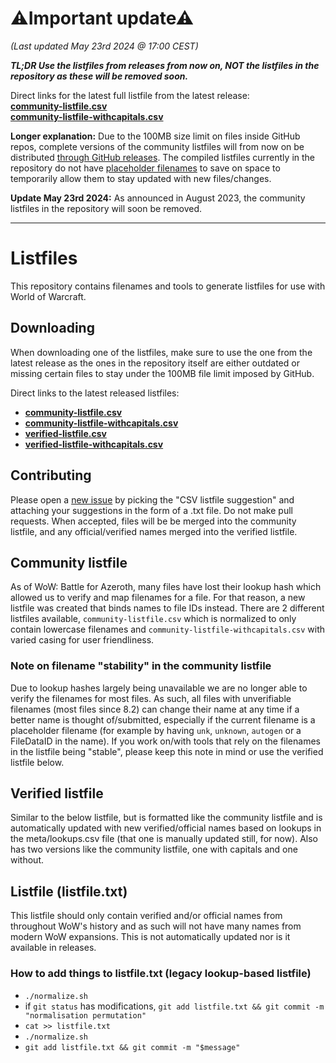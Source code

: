 # ⚠Important update⚠ 
_(Last updated May 23rd 2024 @ 17:00 CEST)_  

**_TL;DR Use the listfiles from releases from now on, NOT the listfiles in the repository as these will be removed soon._**

Direct links for the latest full listfile from the latest release:  
**[community-listfile.csv](https://github.com/wowdev/wow-listfile/releases/latest/download/community-listfile.csv)**  
**[community-listfile-withcapitals.csv](https://github.com/wowdev/wow-listfile/releases/latest/download/community-listfile-withcapitals.csv)**

**Longer explanation:** Due to the 100MB size limit on files inside GitHub repos, complete versions of the community listfiles will from now on be distributed [through GitHub releases](https://github.com/wowdev/wow-listfile/releases). The compiled listfiles currently in the repository do not have [placeholder filenames](https://github.com/wowdev/wow-listfile/blob/master/tools/ListfileTool/Program.cs#L354-L359) to save on space to temporarily allow them to stay updated with new files/changes. 

**Update May 23rd 2024:** As announced in August 2023, the community listfiles in the repository will soon be removed.

----

# Listfiles
This repository contains filenames and tools to generate listfiles for use with World of Warcraft.

## Downloading
When downloading one of the listfiles, make sure to use the one from the latest release as the ones in the repository itself are either outdated or missing certain files to stay under the 100MB file limit imposed by GitHub.  

Direct links to the latest released listfiles:  
- **[community-listfile.csv](https://github.com/wowdev/wow-listfile/releases/latest/download/community-listfile.csv)**  
- **[community-listfile-withcapitals.csv](https://github.com/wowdev/wow-listfile/releases/latest/download/community-listfile-withcapitals.csv)**
- **[verified-listfile.csv](https://github.com/wowdev/wow-listfile/releases/latest/download/verified-listfile.csv)**
- **[verified-listfile-withcapitals.csv](https://github.com/wowdev/wow-listfile/releases/latest/download/verified-listfile-withcapitals.csv)**

## Contributing
Please open a [new issue](https://github.com/wowdev/wow-listfile/issues/new/choose) by picking the "CSV listfile suggestion" and attaching your suggestions in the form of a .txt file. Do not make pull requests. When accepted, files will be be merged into the community listfile, and any official/verified names merged into the verified listfile.

## Community listfile
As of WoW: Battle for Azeroth, many files have lost their lookup hash which allowed us to verify and map filenames for a file. For that reason, a new listfile was created that binds names to file IDs instead. There are 2 different listfiles available, `community-listfile.csv` which is normalized to only contain lowercase filenames and `community-listfile-withcapitals.csv` with varied casing for user friendliness.

### Note on filename "stability" in the community listfile
Due to lookup hashes largely being unavailable we are no longer able to verify the filenames for most files. As such, all files with unverifiable filenames (most files since 8.2) can change their name at any time if a better name is thought of/submitted, especially if the current filename is a placeholder filename (for example by having `unk`, `unknown`, `autogen` or a FileDataID in the name). If you work on/with tools that rely on the filenames in the listfile being "stable", please keep this note in mind or use the verified listfile below.

## Verified listfile
Similar to the below listfile, but is formatted like the community listfile and is automatically updated with new verified/official names based on lookups in the meta/lookups.csv file (that one is manually updated still, for now). Also has two versions like the community listfile, one with capitals and one without.

## Listfile (listfile.txt)
This listfile should only contain verified and/or official names from throughout WoW's history and as such will not have many names from modern WoW expansions. This is not automatically updated nor is it available in releases.

### How to add things to listfile.txt (legacy lookup-based listfile)
* `./normalize.sh`
* if `git status` has modifications, `git add listfile.txt && git commit -m "normalisation permutation"`
* `cat >> listfile.txt`
* `./normalize.sh`
* `git add listfile.txt && git commit -m "$message"`